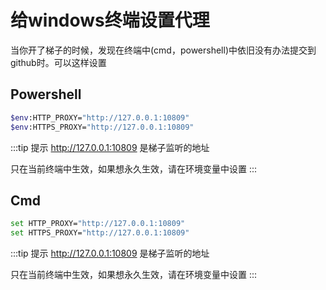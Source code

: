 # 给windows终端设置代理

当你开了梯子的时候，发现在终端中(cmd，powershell)中依旧没有办法提交到github时。可以这样设置

## Powershell

```bash
$env:HTTP_PROXY="http://127.0.0.1:10809"
$env:HTTPS_PROXY="http://127.0.0.1:10809"
```

:::tip 提示
http://127.0.0.1:10809 是梯子监听的地址

只在当前终端中生效，如果想永久生效，请在环境变量中设置
:::

## Cmd

```bash
set HTTP_PROXY="http://127.0.0.1:10809"
set HTTPS_PROXY="http://127.0.0.1:10809"
```

:::tip 提示
http://127.0.0.1:10809 是梯子监听的地址

只在当前终端中生效，如果想永久生效，请在环境变量中设置
:::
